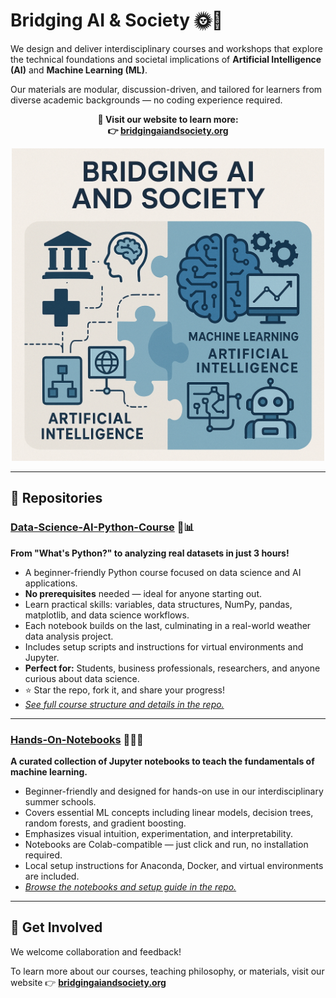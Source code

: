 # Bridging AI & Society 🌞🤖

We design and deliver interdisciplinary courses and workshops that explore the technical foundations and societal implications of **Artificial Intelligence (AI)** and **Machine Learning (ML)**.

Our materials are modular, discussion-driven, and tailored for learners from diverse academic backgrounds — no coding experience required.

<p align="center">
  <strong>📍 Visit our website to learn more:<br>
  👉 <a href="https://bridgingaiandsociety.org">bridgingaiandsociety.org</a></strong>
</p>

<p align="center">
  <img src="../logo.jpg" alt="Bridging AI & Society Banner" width="500">
</p>

---

## 🚀 Repositories

### [Data-Science-AI-Python-Course](https://github.com/BridgingAISocietySummerSchools/Data-Science-AI-Python-Course) 🐍📊
**From "What's Python?" to analyzing real datasets in just 3 hours!**
- A beginner-friendly Python course focused on data science and AI applications.
- **No prerequisites** needed — ideal for anyone starting out.
- Learn practical skills: variables, data structures, NumPy, pandas, matplotlib, and data science workflows.
- Each notebook builds on the last, culminating in a real-world weather data analysis project.
- Includes setup scripts and instructions for virtual environments and Jupyter.
- **Perfect for:** Students, business professionals, researchers, and anyone curious about data science.
- ⭐️ Star the repo, fork it, and share your progress!
- _[See full course structure and details in the repo.](https://github.com/BridgingAISocietySummerSchools/Data-Science-AI-Python-Course)_

---

### [Hands-On-Notebooks](https://github.com/BridgingAISocietySummerSchools/Hands-On-Notebooks) 📓🧑‍💻
**A curated collection of Jupyter notebooks to teach the fundamentals of machine learning.**
- Beginner-friendly and designed for hands-on use in our interdisciplinary summer schools.
- Covers essential ML concepts including linear models, decision trees, random forests, and gradient boosting.
- Emphasizes visual intuition, experimentation, and interpretability.
- Notebooks are Colab-compatible — just click and run, no installation required.
- Local setup instructions for Anaconda, Docker, and virtual environments are included.
- _[Browse the notebooks and setup guide in the repo.](https://github.com/BridgingAISocietySummerSchools/Hands-On-Notebooks)_

---

<!--
### [Coding-Project](https://github.com/StudienstiftungAISummerSchools/Coding-Project) 👩‍💻👨‍💻🔒
A private repository for collaborative coding projects that encourage teamwork and innovation within the summer school community.
- **Visibility:** Private
- Used for group work, capstone projects, and advanced exercises.

---
-->

## 🤝 Get Involved

We welcome collaboration and feedback!

To learn more about our courses, teaching philosophy, or materials,
visit our website 👉 **[bridgingaiandsociety.org](https://bridgingaiandsociety.org)**
